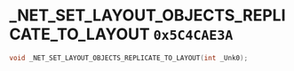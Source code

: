 # _NET_SET_LAYOUT_OBJECTS_REPLICATE_TO_LAYOUT `0x5C4CAE3A`

```cpp
void _NET_SET_LAYOUT_OBJECTS_REPLICATE_TO_LAYOUT(int _Unk0);
```